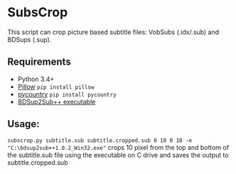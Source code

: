 # SubsCrop

This script can crop picture based subtitle files: VobSubs (.idx/.sub) and BDSups (.sup).

## Requirements
- Python 3.4+
- [Pillow](https://github.com/python-pillow/Pillow) `pip install pillow`
- [pycountry](https://pypi.python.org/pypi/pycountry) `pip install pycountry`
- [BDSup2Sub++ executable](https://forum.doom9.org/showthread.php?p=1613303)

## Usage:
`subscrop.py subtitle.sub subtitle.cropped.sub 0 10 0 10 -e "C:\bdsup2sub++1.0.2_Win32.exe"`
crops 10 pixel from the top and bottom of the subtitle.sub file using the executable on C drive and saves the output to subtitle.cropped.sub
